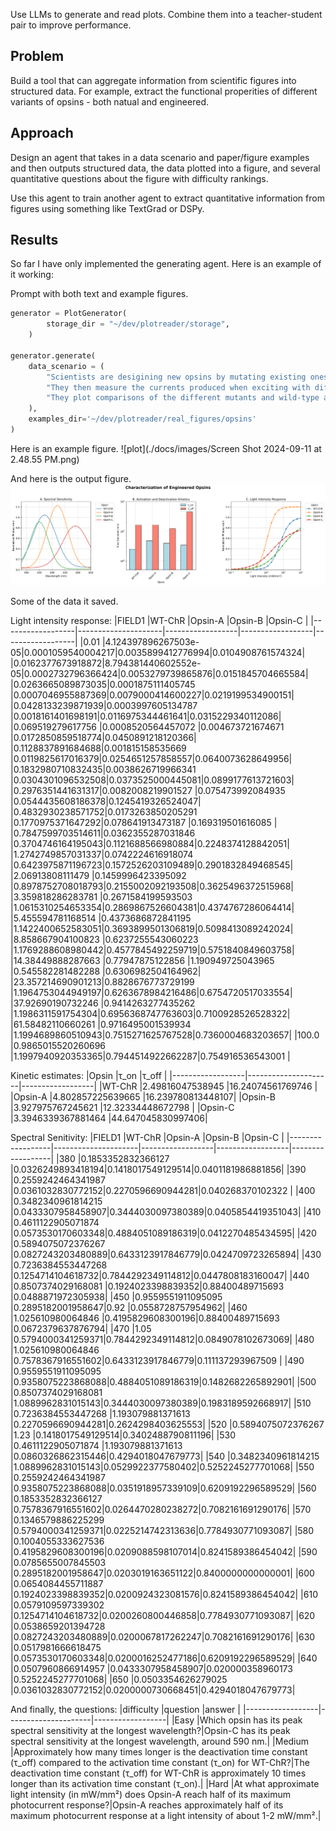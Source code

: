 Use LLMs to generate and read plots. Combine them into a teacher-student pair to improve performance.

## Problem

Build a tool that can aggregate information from scientific figures into structured data. For example, extract the functional properities of different variants of opsins - both natual and engineered.

## Approach

Design an agent that takes in a data scenario and paper/figure examples and then outputs structured data, the data plotted into a figure, and several quantitative questions about the figure with difficulty rankings.

Use this agent to train another agent to extract quantitative information from figures using something like TextGrad or DSPy.

## Results

So far I have only implemented the generating agent. Here is an example of it working:

Prompt with both text and example figures.
```Python
generator = PlotGenerator(
        storage_dir = "~/dev/plotreader/storage", 
    )

generator.generate(
    data_scenario = (
        "Scientists are desigining new opsins by mutating existing ones. " +
        "They then measure the currents produced when exciting with different wavelengths of light. " + 
        "They plot comparisons of the different mutants and wild-type as function of these wavelengths."
    ),
    examples_dir='~/dev/plotreader/real_figures/opsins'
)
```

Here is an example figure.
![plot](./docs/images/Screen Shot 2024-09-11 at 2.48.55 PM.png)

And here is the output figure.
![plot](./docs/images/opsin_characterization.png)

Some of the data it saved.

Light intensity response:
|FIELD1            |WT-ChR               |Opsin-A           |Opsin-B           |Opsin-C           |
|------------------|---------------------|------------------|------------------|------------------|
|0.01              |4.124397896267503e-05|0.0001059540004217|0.0035899412776994|0.0104908761574324|
|0.0162377673918872|8.794381440602552e-05|0.0002732796366424|0.0053279739865876|0.0151845704665584|
|0.0263665089873035|0.0001875111405745   |0.0007046955887369|0.0079000414600227|0.0219199534900151|
|0.0428133239871939|0.0003997605134787   |0.0018161401698191|0.0116975344461641|0.0315229340112086|
|0.069519279617756 |0.0008520564457072   |0.004673721674671 |0.0172850859518774|0.0450891218120366|
|0.1128837891684688|0.001815158535669    |0.0119825617016379|0.0254651257858557|0.0640073628649956|
|0.1832980710832435|0.0038626719966341   |0.0304301096532508|0.0373525000445081|0.0899177613721603|
|0.2976351441631317|0.0082008219901527   |0.075473992084935 |0.0544435608186378|0.1245419326524047|
|0.4832930238571752|0.0173263850205291   |0.1770975371647292|0.078641913473187 |0.169319501616085 |
|0.7847599703514611|0.0362355287031846   |0.3704746164195043|0.1121688566980884|0.2248374128842051|
|1.2742749857031337|0.0742224616918074   |0.6423975871196723|0.1572526203109489|0.2901832849468545|
|2.06913808111479  |0.1459996423395092   |0.8978752708018793|0.2155002092193508|0.3625496372515968|
|3.359818286283781 |0.2671584199593503   |1.0615310254653354|0.2869867526604381|0.4374767286064414|
|5.455594781168514 |0.4373686872841195   |1.1422400652583051|0.3693899501306819|0.5098413089242024|
|8.858667904100823 |0.6237255543060223   |1.1769288608980442|0.4577845492259719|0.5751840849603758|
|14.38449888287663 |0.77947875122856     |1.190949725043965 |0.545582281482288 |0.6306982504164962|
|23.357214690901213|0.8828676773729199   |1.1964753044949197|0.6263678984216486|0.6754720517033554|
|37.92690190732246 |0.9414263277435262   |1.1986311591754304|0.6956368747763603|0.7100928526528322|
|61.58482110660261 |0.9716495001539934   |1.1994689860510943|0.7515271625767528|0.7360004683203657|
|100.0             |0.9865015520260696   |1.1997940920353365|0.7944514922662287|0.754916536543001 |


Kinetic estimates:
|Opsin             |τ_on                 |τ_off             |
|------------------|---------------------|------------------|
|WT-ChR            |2.49816047538945     |16.24074561769746 |
|Opsin-A           |4.802857225639665    |16.239780813448107|
|Opsin-B           |3.927975767245621    |12.32334448672798 |
|Opsin-C           |3.3946339367881464   |44.647045830997406|

Spectral Senitivity:
|FIELD1            |WT-ChR               |Opsin-A           |Opsin-B           |Opsin-C           |
|------------------|---------------------|------------------|------------------|------------------|
|380               |0.1853352832366127   |0.0326249893418194|0.1418017549129514|0.0401181986881856|
|390               |0.2559242464341987   |0.0361032830772152|0.2270596690944281|0.040268370102322 |
|400               |0.3482340961814215   |0.0433307958458907|0.3444030097380389|0.0405854419351043|
|410               |0.4611122905071874   |0.0573530170603348|0.4884051089186319|0.0412270485434595|
|420               |0.5894075072376267   |0.0827243203480889|0.6433123917846779|0.0424709723265894|
|430               |0.7236384553447268   |0.1254714104618732|0.7844292349114812|0.0447808183160047|
|440               |0.8507374029168081   |0.1924023398839352|0.88400489715693  |0.0488871972305938|
|450               |0.9559551911095095   |0.2895182001958647|0.92              |0.0558728757954962|
|460               |1.025610980064846    |0.4195829608300196|0.88400489715693  |0.0672379637876794|
|470               |1.05                 |0.5794000341259371|0.7844292349114812|0.0849078102673069|
|480               |1.025610980064846    |0.7578367916551602|0.6433123917846779|0.111137293967509 |
|490               |0.9559551911095095   |0.9358075223868088|0.4884051089186319|0.1482682265892901|
|500               |0.8507374029168081   |1.0889962831015143|0.3444030097380389|0.1983189592668917|
|510               |0.7236384553447268   |1.193079881371613 |0.2270596690944281|0.2624298403625553|
|520               |0.5894075072376267   |1.23              |0.1418017549129514|0.3402488790811196|
|530               |0.4611122905071874   |1.193079881371613 |0.0860326862315446|0.4294018047679773|
|540               |0.3482340961814215   |1.0889962831015143|0.0529922377580402|0.5252245277701068|
|550               |0.2559242464341987   |0.9358075223868088|0.0351918957339109|0.6209192296589529|
|560               |0.1853352832366127   |0.7578367916551602|0.0264470280238272|0.7082161691290176|
|570               |0.1346579886225299   |0.5794000341259371|0.0225214742313636|0.7784930771093087|
|580               |0.1004055333627536   |0.4195829608300196|0.0209088598107014|0.8241589386454042|
|590               |0.0785655007845503   |0.2895182001958647|0.0203019163651122|0.8400000000000001|
|600               |0.0654084455711887   |0.1924023398839352|0.0200924323081576|0.8241589386454042|
|610               |0.0579109597339302   |0.1254714104618732|0.0200260800446858|0.7784930771093087|
|620               |0.0538659201394728   |0.0827243203480889|0.0200067817262247|0.7082161691290176|
|630               |0.0517981666618475   |0.0573530170603348|0.0200016252477186|0.6209192296589529|
|640               |0.0507960866914957   |0.0433307958458907|0.020000358960173 |0.5252245277701068|
|650               |0.0503354626279025   |0.0361032830772152|0.0200000730668451|0.4294018047679773|

And finally, the questions:
|difficulty        |question             |answer            |
|------------------|---------------------|------------------|
|Easy              |Which opsin has its peak spectral sensitivity at the longest wavelength?|Opsin-C has its peak spectral sensitivity at the longest wavelength, around 590 nm.|
|Medium            |Approximately how many times longer is the deactivation time constant (τ_off) compared to the activation time constant (τ_on) for WT-ChR?|The deactivation time constant (τ_off) for WT-ChR is approximately 10 times longer than its activation time constant (τ_on).|
|Hard              |At what approximate light intensity (in mW/mm²) does Opsin-A reach half of its maximum photocurrent response?|Opsin-A reaches approximately half of its maximum photocurrent response at a light intensity of about 1-2 mW/mm².|
